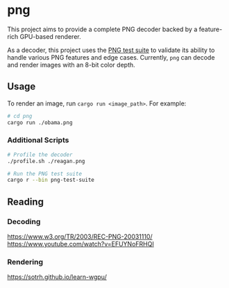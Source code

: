 # png

This project aims to provide a complete PNG decoder backed by a feature-rich GPU-based renderer.

As a decoder, this project uses the [PNG test suite](http://www.schaik.com/pngsuite/) to validate its ability to handle
various PNG features and edge cases. Currently, `png` can decode and render images with an 8-bit color depth.

## Usage

To render an image, run `cargo run <image_path>`. For example:

```bash
# cd png
cargo run ./obama.png
```

### Additional Scripts

```bash
# Profile the decoder
./profile.sh ./reagan.png

# Run the PNG test suite
cargo r --bin png-test-suite
```

## Reading

### Decoding

https://www.w3.org/TR/2003/REC-PNG-20031110/<br>
https://www.youtube.com/watch?v=EFUYNoFRHQI<br>

### Rendering

https://sotrh.github.io/learn-wgpu/<br>